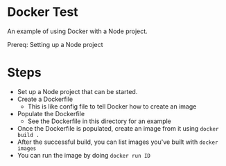 # Docker Test

An example of using Docker with a Node project.

Prereq: Setting up a Node project

# Steps

* Set up a Node project that can be started.
* Create a Dockerfile
    * This is like config file to tell Docker how to create an image
* Populate the Dockerfile
    * See the Dockerfile in this directory for an example
* Once the Dockerfile is populated, create an image from it using `docker build .`
* After the successful build, you can list images you've built with `docker images`
* You can run the image by doing `docker run ID`